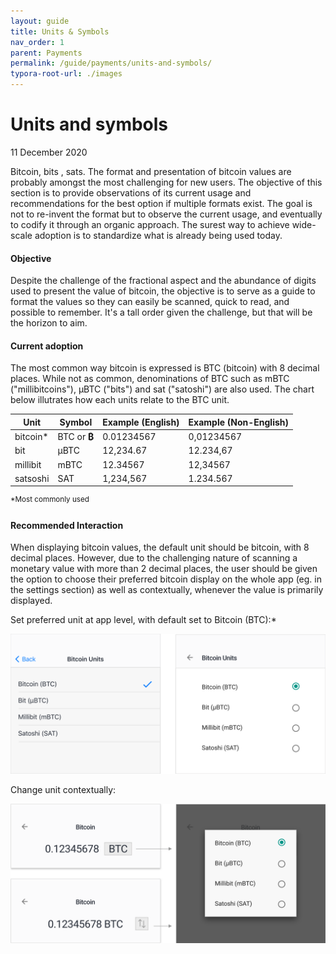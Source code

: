 ```yaml
---
layout: guide
title: Units & Symbols
nav_order: 1
parent: Payments
permalink: /guide/payments/units-and-symbols/
typora-root-url: ./images
---
```


# Units and symbols

<!--Don't forget to update date -->
11 December 2020

Bitcoin, bits , sats. The format and presentation of bitcoin values are probably amongst the most challenging for new users. The objective of this section is to provide observations of its current usage and recommendations for the best option if multiple formats exist. The goal is not to re-invent the format but to observe the current usage, and eventually to codify it through an organic approach. The surest way to achieve wide-scale adoption is to standardize what is already being used today. 



#### Objective

Despite the challenge of the fractional aspect and the abundance of digits used to present the value of bitcoin, the objective is to serve as a guide to format the values so they can easily be scanned, quick to read, and possible to remember. It's a tall order given the challenge, but that will be the horizon to aim. 



#### Current adoption

The most common way bitcoin is expressed is BTC (bitcoin)  with 8 decimal places. While not as common, denominations of BTC such as mBTC ("millibitcoins"), μBTC ("bits") and sat ("satoshi") are also used. The chart below illutrates how each units relate to the BTC unit.

| Unit     | Symbol       | Example (English) | Example (Non-English) |
| -------- | ------------ | ----------------- | --------------------- |
| bitcoin* | BTC or **₿** | 0.01234567        | 0,01234567            |
| bit      | μBTC         | 12,234.67         | 12.234,67             |
| millibit | mBTC         | 12.34567          | 12,34567              |
| satsoshi | SAT          | 1,234,567         | 1.234.567             |

<sup>*Most commonly used</sup>



#### Recommended Interaction

When displaying bitcoin values, the default unit should be bitcoin, with 8 decimal places. However, due to the challenging nature of scanning a monetary value with more than 2 decimal places, the user should be given the option to choose their preferred bitcoin display on the whole app (eg. in the settings section) as well as contextually, whenever the value is primarily displayed. 



Set preferred unit at app level, with default set to Bitcoin (BTC):*

![appsetting](/../../../assets/images/payments/appsetting.svg)



Change unit contextually:

![ContextualSetting](/../../../assets/images/payments/ContextualSetting.svg)
